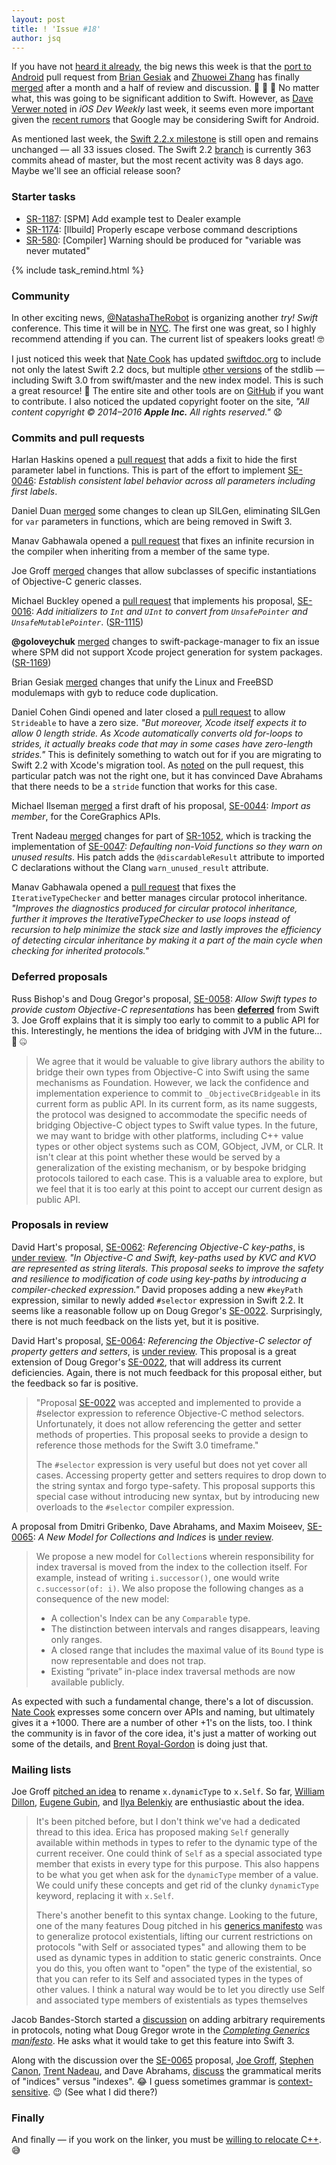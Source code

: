 ```yaml
---
layout: post
title: ! 'Issue #18'
author: jsq
---
```


If you have not [heard it already](https://twitter.com/modocache/status/720139771771805697), the big news this week is that the [port to Android](https://github.com/apple/swift/pull/1442) pull request from [Brian Gesiak](https://twitter.com/modocache) and [Zhuowei Zhang](https://twitter.com/zhuowei) has finally [merged](https://github.com/apple/swift/pull/1442#issuecomment-209215000) after a month and a half of review and discussion. 🎉 👏 🙌 No matter what, this was going to be significant addition to Swift. However, as [Dave Verwer noted](https://iosdevweekly.com/issues/245#start) in *iOS Dev Weekly* last week, it seems even more important given the [recent rumors](http://thenextweb.com/dd/2016/04/07/google-facebook-uber-swift/) that Google may be considering Swift for Android.

As mentioned last week, the [Swift 2.2.x milestone](https://github.com/apple/swift/pulls?q=milestone%3A%22Swift+2.2.x%22) is still open and remains unchanged &mdash; all 33 issues closed. The Swift 2.2 [branch](https://github.com/apple/swift/tree/swift-2.2-branch) is currently 363 commits ahead of master, but the most recent activity was 8 days ago. Maybe we'll see an official release soon?

<!--excerpt-->

### Starter tasks

- [SR-1187](https://bugs.swift.org/browse/SR-1187): [SPM] Add example test to Dealer example
- [SR-1174](https://bugs.swift.org/browse/SR-1174): [llbuild] Properly escape verbose command descriptions
- [SR-580](https://bugs.swift.org/browse/SR-580): [Compiler] Warning should be produced for "variable was never mutated"

{% include task_remind.html %}

### Community

In other exciting news, [@NatashaTheRobot](https://twitter.com/NatashaTheRobot/status/720234080860815360) is organizing another *try! Swift* conference. This time it will be in [NYC](http://www.tryswiftnyc.com). The first one was great, so I highly recommend attending if you can. The current list of speakers looks great! 🤓

I just noticed this week that [Nate Cook](https://twitter.com/nnnnnnnn) has updated [swiftdoc.org](http://swiftdoc.org) to include not only the latest Swift 2.2 docs, but multiple [other versions](http://swiftdoc.org/versions/) of the stdlib &mdash; including Swift 3.0 from swift/master and the new index model. This is such a great resource! 🙇 The entire site and other tools are on [GitHub](https://github.com/SwiftDocOrg) if you want to contribute. I also noticed the updated copyright footer on the site, *"All content copyright © 2014–2016 __Apple Inc.__ All rights reserved."* 😧

### Commits and pull requests

Harlan Haskins opened a [pull request](https://github.com/apple/swift/pull/2092) that adds a fixit to hide the first parameter label in functions. This is part of the effort to implement [SE-0046](https://github.com/apple/swift-evolution/blob/master/proposals/0046-first-label.md): *Establish consistent label behavior across all parameters including first labels*.

Daniel Duan [merged](https://github.com/apple/swift/pull/2087) some changes to clean up SILGen, eliminating SILGen for `var` parameters in functions, which are being removed in Swift 3.

Manav Gabhawala opened a [pull request](https://github.com/apple/swift/pull/2124) that fixes an infinite recursion in the compiler when inheriting from a member of the same type.

Joe Groff [merged](https://github.com/apple/swift/pull/2086) changes that allow subclasses of specific instantiations of Objective-C generic classes.

Michael Buckley opened a [pull request](https://github.com/apple/swift/pull/2163) that implements his proposal, [SE-0016](https://github.com/apple/swift-evolution/blob/master/proposals/0016-initializers-for-converting-unsafe-pointers-to-ints.md): *Add initializers to `Int` and `UInt` to convert from `UnsafePointer` and `UnsafeMutablePointer`*. ([SR-1115](https://bugs.swift.org/browse/SR-1115))

**@goloveychuk** [merged](https://github.com/apple/swift-package-manager/pull/243) changes to swift-package-manager to fix an issue where SPM did not support Xcode project generation for system packages. ([SR-1169](https://bugs.swift.org/browse/SR-1169))

Brian Gesiak [merged](https://github.com/apple/swift/pull/2081) changes that unify the Linux and FreeBSD modulemaps with gyb to reduce code duplication.

Daniel Cohen Gindi opened and later closed a [pull request](https://github.com/apple/swift/pull/2125) to allow `Strideable` to have a zero size. *"But moreover, Xcode itself expects it to allow 0 length stride. As Xcode automatically converts old for-loops to strides, it actually breaks code that may in some cases have zero-length strides."* This is definitely something to watch out for if you are migrating to Swift 2.2 with Xcode's migration tool. As [noted](https://github.com/apple/swift/pull/2125#issuecomment-208191381) on the pull request, this particular patch was not the right one, but it has convinced Dave Abrahams that there needs to be a `stride` function that works for this case.

Michael Ilseman [merged](https://github.com/apple/swift/pull/2107) a first draft of his proposal, [SE-0044](https://github.com/apple/swift-evolution/blob/master/proposals/0044-import-as-member.md): *Import as member*, for the CoreGraphics APIs.

Trent Nadeau [merged](https://github.com/apple/swift/pull/2103) changes for part of [SR-1052](https://bugs.swift.org/browse/SR-1052), which is tracking the implementation of [SE-0047](https://github.com/apple/swift-evolution/blob/master/proposals/0047-nonvoid-warn.md): *Defaulting non-Void functions so they warn on unused results*. His patch adds the `@discardableResult` attribute to imported C declarations without the Clang `warn_unused_result` attribute.

Manav Gabhawala opened a [pull request](https://github.com/apple/swift/pull/2123) that fixes the `IterativeTypeChecker` and better manages circular protocol inheritance. *"Improves the diagnostics produced for circular protocol inheritance, further it improves the IterativeTypeChecker to use loops instead of recursion to help minimize the stack size and lastly improves the efficiency of detecting circular inheritance by making it a part of the main cycle when checking for inherited protocols."*

### Deferred proposals

Russ Bishop's and Doug Gregor's proposal, [SE-0058](https://github.com/apple/swift-evolution/blob/master/proposals/0058-objectivecbridgeable.md): *Allow Swift types to provide custom Objective-C representations* has been [**deferred**](https://lists.swift.org/pipermail/swift-evolution-announce/2016-April/000095.html) from Swift 3. Joe Groff explains that it is simply too early to commit to a public API for this. Interestingly, he mentions the idea of bridging with JVM in the future... 🤔 🤐

>We agree that it would be valuable to give library authors the ability to bridge their own types from Objective-C into Swift using the same mechanisms as Foundation. However, we lack the confidence and implementation experience to commit to `_ObjectiveCBridgeable` in its current form as public API. In its current form, as its name suggests, the protocol was designed to accommodate the specific needs of bridging Objective-C object types to Swift value types. In the future, we may want to bridge with other platforms, including C++ value types or other object systems such as COM, GObject, JVM, or CLR. It isn't clear at this point whether these would be served by a generalization of the existing mechanism, or by bespoke bridging protocols tailored to each case. This is a valuable area to explore, but we feel that it is too early at this point to accept our current design as public API.

### Proposals in review

David Hart's proposal, [SE-0062](https://github.com/apple/swift-evolution/blob/master/proposals/0062-objc-keypaths.md): *Referencing Objective-C key-paths*, is [under review](https://lists.swift.org/pipermail/swift-evolution-announce/2016-April/000091.html). *"In Objective-C and Swift, key-paths used by KVC and KVO are represented as string literals. This proposal seeks to improve the safety and resilience to modification of code using key-paths by introducing a compiler-checked expression."* David proposes adding a new `#keyPath` expression, similar to newly added `#selector` expression in Swift 2.2. It seems like a reasonable follow up on Doug Gregor's [SE-0022](https://github.com/apple/swift-evolution/blob/master/proposals/0022-objc-selectors.md). Surprisingly, there is not much feedback on the lists yet, but it is positive.

David Hart's proposal, [SE-0064](https://github.com/apple/swift-evolution/blob/master/proposals/0064-property-selectors.md): *Referencing the Objective-C selector of property getters and setters*, is [under review](https://lists.swift.org/pipermail/swift-evolution-announce/2016-April/000092.html). This proposal is a great extension of Doug Gregor's [SE-0022](https://github.com/apple/swift-evolution/blob/master/proposals/0022-objc-selectors.md), that will address its current deficiencies. Again, there is not much feedback for this proposal either, but the feedback so far is positive.

> "Proposal [SE-0022](https://github.com/apple/swift-evolution/blob/master/proposals/0022-objc-selectors.md) was accepted and implemented to provide a #selector expression to reference Objective-C method selectors. Unfortunately, it does not allow referencing the getter and setter methods of properties. This proposal seeks to provide a design to reference those methods for the Swift 3.0 timeframe."
>
> The `#selector` expression is very useful but does not yet cover all cases. Accessing property getter and setters requires to drop down to the string syntax and forgo type-safety. This proposal supports this special case without introducing new syntax, but by introducing new overloads to the `#selector` compiler expression.

A proposal from Dmitri Gribenko, Dave Abrahams, and Maxim Moiseev, [SE-0065](https://github.com/apple/swift-evolution/blob/master/proposals/0065-collections-move-indices.md): *A New Model for Collections and Indices* is [under review](https://lists.swift.org/pipermail/swift-evolution-announce/2016-April/000094.html).

>We propose a new model for `Collection`s wherein responsibility for index traversal is moved from the index to the collection itself. For example, instead of writing `i.successor()`, one would write `c.successor(of: i)`. We also propose the following changes as a consequence of the new model:
>
> - A collection's Index can be any `Comparable` type.
> - The distinction between intervals and ranges disappears, leaving only ranges.
> - A closed range that includes the maximal value of its `Bound` type is now representable and does not trap.
> - Existing “private” in-place index traversal methods are now available publicly.

As expected with such a fundamental change, there's a lot of discussion. [Nate Cook](https://lists.swift.org/pipermail/swift-evolution/Week-of-Mon-20160411/014741.html) expresses some concern over APIs and naming, but ultimately gives it a +1000. There are a number of other +1's on the lists, too. I think the community is in favor of the core idea, it's just a matter of working out some of the details, and [Brent Royal-Gordon](https://lists.swift.org/pipermail/swift-evolution/Week-of-Mon-20160411/014658.html) is doing just that.

### Mailing lists

Joe Groff [pitched an idea](https://lists.swift.org/pipermail/swift-evolution/Week-of-Mon-20160411/014869.html) to rename `x.dynamicType` to `x.Self`. So far, [William Dillon](https://lists.swift.org/pipermail/swift-evolution/Week-of-Mon-20160411/014871.html), [Eugene Gubin](https://lists.swift.org/pipermail/swift-evolution/Week-of-Mon-20160411/014872.html), and [Ilya Belenkiy](https://lists.swift.org/pipermail/swift-evolution/Week-of-Mon-20160411/014885.html) are enthusiastic about the idea.

> It's been pitched before, but I don't think we've had a dedicated thread to this idea. Erica has proposed making `Self` generally available within methods in types to refer to the dynamic type of the current receiver. One could think of `Self` as a special associated type member that exists in every type for this purpose. This also happens to be what you get when ask for the `dynamicType` member of a value. We could unify these concepts and get rid of the clunky `dynamicType` keyword, replacing it with `x.Self`.
>
> There's another benefit to this syntax change. Looking to the future, one of the many features Doug pitched in his [generics manifesto](https://lists.swift.org/pipermail/swift-evolution/Week-of-Mon-20160229/011666.html) was to generalize protocol existentials, lifting our current restrictions on protocols "with Self or associated types" and allowing them to be used as dynamic types in addition to static generic constraints. Once you do this, you often want to "open" the type of the existential, so that you can refer to its Self and associated types in the types of other values. I think a natural way would be to let you directly use Self and associated type members of existentials as types themselves

Jacob Bandes-Storch started a [discussion](https://lists.swift.org/pipermail/swift-evolution/Week-of-Mon-20160411/014667.html) on adding arbitrary requirements in protocols, noting what Doug Gregor wrote in the [*Completing Generics manifesto*](https://lists.swift.org/pipermail/swift-evolution/Week-of-Mon-20160229/011666.html). He asks what it would take to get this feature into Swift 3.

Along with the discussion over the [SE-0065](https://github.com/apple/swift-evolution/blob/master/proposals/0065-collections-move-indices.md) proposal, [Joe Groff](https://lists.swift.org/pipermail/swift-evolution/Week-of-Mon-20160411/014688.html), [Stephen Canon](https://lists.swift.org/pipermail/swift-evolution/Week-of-Mon-20160411/014691.html), [Trent Nadeau](https://lists.swift.org/pipermail/swift-evolution/Week-of-Mon-20160411/014693.html), and Dave Abrahams, [discuss](https://lists.swift.org/pipermail/swift-evolution/Week-of-Mon-20160411/014740.html) the grammatical merits of "indices" versus "indexes". 😂 I guess sometimes grammar is [context-sensitive](https://en.wikipedia.org/wiki/Context-sensitive_grammar). 😉 (See what I did there?)

### Finally

And finally &mdash; if you work on the linker, you must be [willing to relocate C++](https://twitter.com/jckarter/status/719684649027391488). 😅

